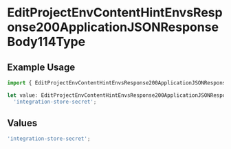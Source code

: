 # EditProjectEnvContentHintEnvsResponse200ApplicationJSONResponseBody114Type

## Example Usage

```typescript
import { EditProjectEnvContentHintEnvsResponse200ApplicationJSONResponseBody114Type } from '@vercel/client/models/operations';

let value: EditProjectEnvContentHintEnvsResponse200ApplicationJSONResponseBody114Type =
  'integration-store-secret';
```

## Values

```typescript
'integration-store-secret';
```
